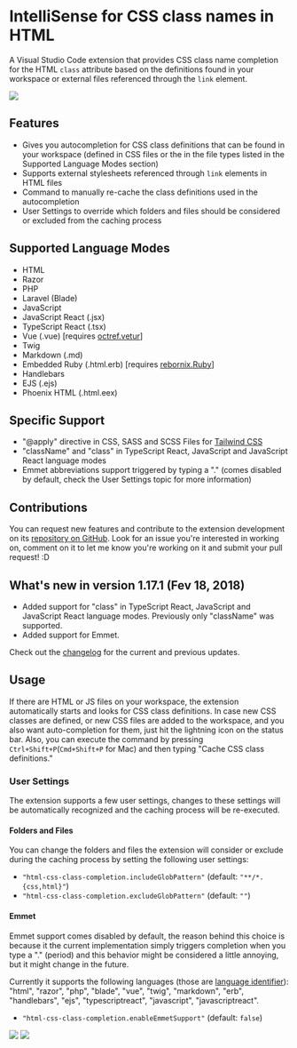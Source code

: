 # IntelliSense for CSS class names in HTML

A Visual Studio Code extension that provides CSS class name completion for the HTML `class` attribute based on the definitions found in your workspace or external files referenced through the `link` element.

![](https://i.imgur.com/5crMfTj.gif)

## Features
* Gives you autocompletion for CSS class definitions that can be found in your workspace (defined in CSS files or the in the file types listed in the Supported Language Modes section)
* Supports external stylesheets referenced through `link` elements in HTML files
* Command to manually re-cache the class definitions used in the autocompletion
* User Settings to override which folders and files should be considered or excluded from the caching process

## Supported Language Modes
* HTML
* Razor
* PHP
* Laravel (Blade)
* JavaScript
* JavaScript React (.jsx)
* TypeScript React (.tsx)
* Vue (.vue) [requires [octref.vetur](https://marketplace.visualstudio.com/items?itemName=octref.vetur)]
* Twig
* Markdown (.md)
* Embedded Ruby (.html.erb) [requires [rebornix.Ruby](https://marketplace.visualstudio.com/items?itemName=rebornix.Ruby)]
* Handlebars
* EJS (.ejs)
* Phoenix HTML (.html.eex)

## Specific Support
* "@apply" directive in CSS, SASS and SCSS Files for [Tailwind CSS](https://tailwindcss.com)
* "className" and "class" in TypeScript React, JavaScript and JavaScript React language modes
* Emmet abbreviations support triggered by typing a "." (comes disabled by default, check the User Settings topic for more information)

## Contributions
You can request new features and contribute to the extension development on its [repository on GitHub](https://github.com/Zignd/HTML-CSS-Class-Completion/issues). Look for an issue you're interested in working on, comment on it to let me know you're working on it and submit your pull request! :D

## What's new in version 1.17.1 (Fev 18, 2018)
* Added support for "class" in TypeScript React, JavaScript and JavaScript React language modes. Previously only "className" was supported.
* Added support for Emmet.

Check out the [changelog](https://github.com/zignd/HTML-CSS-Class-Completion/blob/master/CHANGELOG.md) for the current and previous updates.

## Usage
If there are HTML or JS files on your workspace, the extension automatically starts and looks for CSS class definitions. In case new CSS classes are defined, or new CSS files are added to the workspace, and you also want auto-completion for them, just hit the lightning icon on the status bar. Also, you can execute the command by pressing `Ctrl+Shift+P`(`Cmd+Shift+P` for Mac) and then typing "Cache CSS class definitions."

### User Settings
The extension supports a few user settings, changes to these settings will be automatically recognized and the caching process will be re-executed.

#### Folders and Files

You can change the folders and files the extension will consider or exclude during the caching process by setting the following user settings:

* `"html-css-class-completion.includeGlobPattern"` (default: `"**/*.{css,html}"`)
* `"html-css-class-completion.excludeGlobPattern"` (default: `""`)

#### Emmet

Emmet support comes disabled by default, the reason behind this choice is because it the current implementation simply triggers completion when you type a "." (period) and this behavior might be considered a little annoying, but it might change in the future.

Currently it supports the following languages (those are [language identifier](https://code.visualstudio.com/docs/languages/identifiers#_known-language-identifiers)): "html", "razor", "php", "blade", "vue", "twig", "markdown", "erb", "handlebars", "ejs", "typescriptreact", "javascript", "javascriptreact".

* `"html-css-class-completion.enableEmmetSupport"` (default: `false`)

![](https://i.imgur.com/O7NjEUW.gif)
![](https://i.imgur.com/uyiXqMb.gif)
